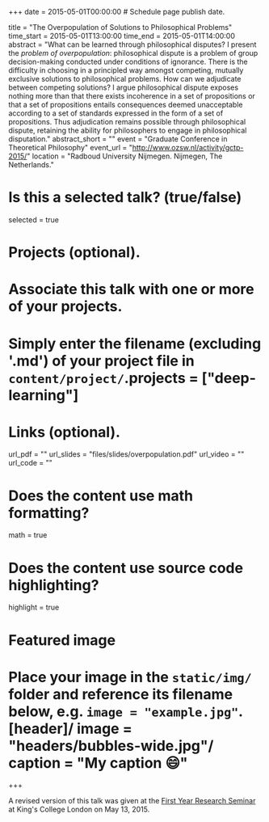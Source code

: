 +++
date = 2015-05-01T00:00:00  # Schedule page publish date.

title = "The Overpopulation of Solutions to Philosophical Problems"
time_start = 2015-05-01T13:00:00
time_end = 2015-05-01T14:00:00
abstract = "What can be learned through philosophical disputes? I present the *problem of overpopulation*: philosophical dispute is a problem of group decision-making conducted under conditions of ignorance. There is the difficulty in choosing in a principled way amongst competing, mutually exclusive solutions to philosophical problems. How can we adjudicate between competing solutions? I argue philosophical dispute exposes nothing more than that there exists incoherence in a set of propositions or that a set of propositions entails consequences deemed unacceptable according to a set of standards expressed in the form of a set of propositions. Thus adjudication remains possible through philosophical dispute, retaining the ability for philosophers to engage in philosophical disputation."
abstract_short = ""
event = "Graduate Conference in Theoretical Philosophy"
event_url = "http://www.ozsw.nl/activity/gctp-2015/"
location = "Radboud University Nijmegen. Nijmegen, The Netherlands."

# Is this a selected talk? (true/false)
selected = true

# Projects (optional).
#   Associate this talk with one or more of your projects.
#   Simply enter the filename (excluding '.md') of your project file in `content/project/`.projects = ["deep-learning"]

# Links (optional).
url_pdf = ""
url_slides = "files/slides/overpopulation.pdf"
url_video = ""
url_code = ""

# Does the content use math formatting?
math = true

# Does the content use source code highlighting?
highlight = true

# Featured image
# Place your image in the `static/img/` folder and reference its filename below, e.g. `image = "example.jpg"`.[header]/ image = "headers/bubbles-wide.jpg"/ caption = "My caption :smile:"

+++

A revised version of this talk was given at the <a href="https://www.kcl.ac.uk/artshums/depts/philosophy/research/seminars/seminars/firstyear.aspx">First Year Research Seminar</a> at King's College London on May 13, 2015.
